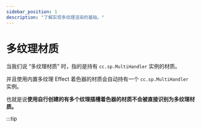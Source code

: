 ```yaml
---
sidebar_position: 1
description: "了解实现多纹理渲染的基础。"
---
```


# 多纹理材质

当我们说 “多纹理材质” 时，指的是持有 `cc.sp.MultiHandler` 实例的材质。

并且使用内置多纹理 Effect 着色器的材质会自动持有一个 `cc.sp.MultiHandler` 实例。

也就是说**使用自行创建的有多个纹理插槽着色器的材质不会被直接识别为多纹理材质。**

:::tip


##
